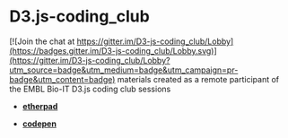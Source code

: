 # D3.js-coding_club

[![Join the chat at https://gitter.im/D3-js-coding_club/Lobby](https://badges.gitter.im/D3-js-coding_club/Lobby.svg)](https://gitter.im/D3-js-coding_club/Lobby?utm_source=badge&utm_medium=badge&utm_campaign=pr-badge&utm_content=badge)
materials created as a remote participant of the EMBL Bio-IT D3.js coding club sessions


- [**etherpad**](https://piratenpad.de/p/d3.js-coding_club)

- [**codepen**](https://codepen.io/gully/pen/glFcq)
